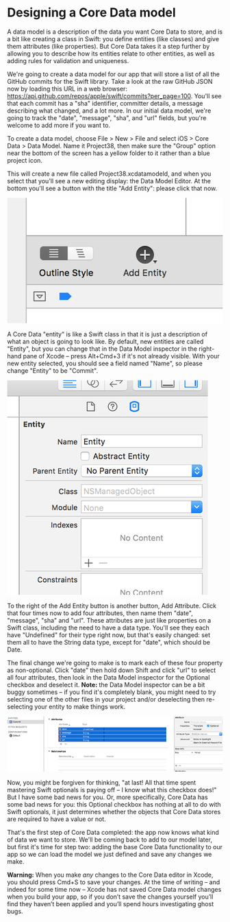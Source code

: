 # Designing a Core Data model

A data model is a description of the data you want Core Data to store, and is a bit like creating a class in Swift: you define entities (like classes) and give them attributes (like properties). But Core Data takes it a step further by allowing you to describe how its entities relate to other entities, as well as adding rules for validation and uniqueness.

We're going to create a data model for our app that will store a list of all the GitHub commits for the Swift library. Take a look at the raw GitHub JSON now by loading this URL in a web browser: <https://api.github.com/repos/apple/swift/commits?per_page=100>. You'll see that each commit has a "sha" identifier, committer details, a message describing what changed, and a lot more. In our initial data model, we're going to track the "date", "message", "sha", and "url" fields, but you're welcome to add more if you want to.

To create a data model, choose File > New > File and select iOS > Core Data > Data Model. Name it Project38, then make sure the "Group" option near the bottom of the screen has a yellow folder to it rather than a blue project icon.

This will create a new file called Project38.xcdatamodeld, and when you select that you'll see a new editing display: the Data Model Editor. At the bottom you'll see a button with the title "Add Entity": please click that now.

![The Add Entity button should be at the bottom of the data model editor window.](38-13.png)

A Core Data "entity" is like a Swift class in that it is just a description of what an object is going to look like. By default, new entities are called "Entity", but you can change that in the Data Model inspector in the right-hand pane of Xcode – press Alt+Cmd+3 if it's not already visible. With your new entity selected, you should see a field named "Name", so please change "Entity" to be "Commit".

![New entities have the default name Entity, but obviously it's best that you change it to something more meaningful.](38-3.png)

To the right of the Add Entity button is another button, Add Attribute. Click that four times now to add four attributes, then name them "date", "message", "sha" and "url". These attributes are just like properties on a Swift class, including the need to have a data type. You'll see they each have "Undefined" for their type right now, but that's easily changed: set them all to have the String data type, except for "date", which should be Date.

The final change we're going to make is to mark each of these four property as non-optional. Click "date" then hold down Shift and click "url" to select all four attributes, then look in the Data Model inspector for the Optional checkbox and deselect it. **Note:** the Data Model inspector can be a bit buggy sometimes – if you find it's completely blank, you might need to try selecting one of the other files in your project and/or deselecting then re-selecting your entity to make things work.

![Select all four attributes and disable the Optional checkbox in the Data Model inspector.](38-4.png)

Now, you might be forgiven for thinking, "at last! All that time spent mastering Swift optionals is paying off – I know what this checkbox does!" But I have some bad news for you. Or, more specifically, Core Data has some bad news for you: this Optional checkbox has nothing at all to do with Swift optionals, it just determines whether the objects that Core Data stores are required to have a value or not.

That's the first step of Core Data completed: the app now knows what kind of data we want to store. We'll be coming back to add to our model later, but first it's time for step two: adding the base Core Data functionality to our app so we can load the model we just defined and save any changes we make.

**Warning:** When you make *any* changes to the Core Data editor in Xcode, you should press Cmd+S to save your changes. At the time of writing – and indeed for some time now – Xcode has not saved Core Data model changes when you build your app, so if you don’t save the changes yourself you’ll find they haven’t been applied and you’ll spend hours investigating ghost bugs.
